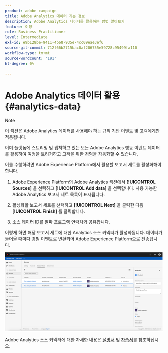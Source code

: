 ```yaml
---
product: adobe campaign
title: Adobe Analytics 데이터 기본 정보
description: Adobe Analytics 데이터를 활용하는 방법 알아보기
feature: 여정
role: Business Practitioner
level: Intermediate
exl-id: e9b128be-9411-4b68-935e-4cc09eae3ef6
source-git-commit: 712f66b2715bac0af206755e59728c95499fa110
workflow-type: tm+mt
source-wordcount: '191'
ht-degree: 0%

---
```


# Adobe Analytics 데이터 활용{#analytics-data}

>[!NOTE]
>
>이 섹션은 Adobe Analytics 데이터를 사용해야 하는 규칙 기반 이벤트 및 고객에게만 적용됩니다.

이미 플랫폼에 스트리밍 및 캡처하고 있는 모든 Adobe Analytics 행동 이벤트 데이터를 활용하여 여정을 트리거하고 고객을 위한 경험을 자동화할 수 있습니다.

이를 수행하려면 Adobe Experience Platform에서 활용할 보고서 세트를 활성화해야 합니다.

1. Adobe Experience Platform의 Adobe Analytics 섹션에서 **[!UICONTROL Sources]** 을 선택하고 **[!UICONTROL Add data]** 을 선택합니다. 사용 가능한 Adobe Analytics 보고서 세트 목록이 표시됩니다.

1. 활성화할 보고서 세트를 선택하고 **[!UICONTROL Next]** 을 클릭한 다음 **[!UICONTROL Finish]** 를 클릭합니다.

1. 소스 데이터 ID를 알파 프로그램 연락처와 공유합니다.

이렇게 하면 해당 보고서 세트에 대한 Analytics 소스 커넥터가 활성화됩니다. 데이터가 들어올 때마다 경험 이벤트로 변환되어 Adobe Experience Platform으로 전송됩니다.

![](../assets/alpha-event9.png)

Adobe Analytics 소스 커넥터에 대한 자세한 내용은 [설명서](https://docs.adobe.com/help/en/experience-platform/sources/connectors/adobe-applications/analytics.html) 및 [자습서](https://docs.adobe.com/content/help/en/experience-platform/sources/ui-tutorials/create/adobe-applications/analytics.html)를 참조하십시오.
